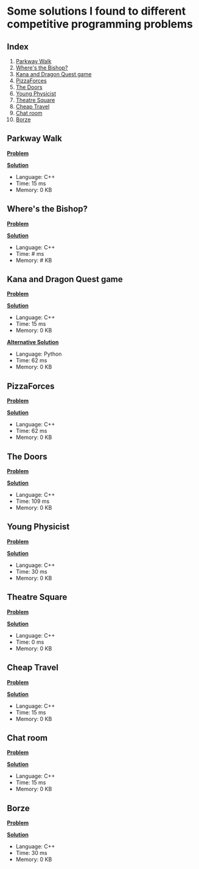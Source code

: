 # Some solutions I found to different competitive programming problems 


## Index
1. [Parkway Walk](#ref1) 
2. [Where's the Bishop?](#ref2)
3. [Kana and Dragon Quest game](#ref3)
4. [PizzaForces](#ref4)
5. [The Doors](#ref5)
6. [Young Physicist](#ref6)
7. [Theatre Square](#ref7)
8. [Cheap Travel](#ref8)
9. [Chat room](#ref9)
10. [Borze](#ref10)

<a name='ref1'/>

## Parkway Walk
[**Problem**](https://codeforces.com/problemset/problem/1697/A)

[**Solution**](1697A.cpp)
- Language: C++
- Time: 15 ms
- Memory: 0 KB

<a name='ref2'/>

## Where's the Bishop?
[**Problem**](https://codeforces.com/problemset/problem/1692/C)

[**Solution**](1692C.cpp)
- Language: C++
- Time: # ms
- Memory: # KB

<a name='ref3'/>

## Kana and Dragon Quest game
[**Problem**](https://codeforces.com/problemset/problem/1337/B)

[**Solution**](1337B.cpp)
- Language: C++
- Time: 15 ms
- Memory: 0 KB

[**Alternative Solution**](1337B.py)
- Language: Python
- Time: 62 ms
- Memory: 0 KB

<a name='ref4'/>

## PizzaForces
[**Problem**](https://codeforces.com/problemset/problem/1555/A)

[**Solution**](1555A.cpp)
- Language: C++
- Time: 62 ms
- Memory: 0 KB

<a name='ref5'/>

## The Doors
[**Problem**](https://codeforces.com/problemset/problem/1143/A)

[**Solution**](1143A.cpp)
- Language: C++
- Time: 109 ms
- Memory: 0 KB

<a name='ref6'/>

## Young Physicist
[**Problem**](https://codeforces.com/problemset/problem/69/A)

[**Solution**](69A.cpp)
- Language: C++
- Time: 30 ms
- Memory: 0 KB

<a name='ref7'/>

## Theatre Square
[**Problem**](https://codeforces.com/problemset/problem/1/A)

[**Solution**](1A.cpp)
- Language: C++
- Time: 0 ms
- Memory: 0 KB

<a name='ref8'/>

## Cheap Travel
[**Problem**](https://codeforces.com/problemset/problem/466/A)

[**Solution**](466A.cpp)
- Language: C++
- Time: 15 ms
- Memory: 0 KB

<a name='ref9'/>

## Chat room
[**Problem**](https://codeforces.com/problemset/problem/58/A)

[**Solution**](58A.cpp)
- Language: C++
- Time: 15 ms
- Memory: 0 KB

<a name='ref10'/>

## Borze
[**Problem**](https://codeforces.com/problemset/problem/32/B)

[**Solution**](32B.cpp)
- Language: C++
- Time: 30 ms
- Memory: 0 KB
